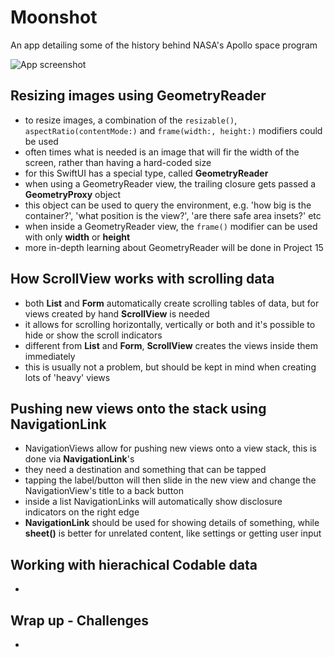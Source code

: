 # Moonshot
An app detailing some of the history behind NASA's Apollo space program

![App screenshot](Moonshot.png)


## Resizing images using GeometryReader
- to resize images, a combination of the `resizable()`, `aspectRatio(contentMode:)` and `frame(width:, height:)` modifiers could be used
- often times what is needed is an image that will fir the width of the screen, rather than having a hard-coded size
- for this SwiftUI has a special type, called **GeometryReader**
- when using a GeometryReader view, the trailing closure gets passed a **GeometryProxy** object
- this object can be used to query the environment, e.g. 'how big is the container?', 'what position is the view?', 'are there safe area insets?' etc
- when inside a GeometryReader view, the `frame()` modifier can be used with only __width__ or __height__
- more in-depth learning about GeometryReader will be done in Project 15

## How ScrollView works with scrolling data
- both __List__ and __Form__ automatically create scrolling tables of data, but for views created by hand **ScrollView** is needed
- it allows for scrolling horizontally, vertically or both and it's possible to hide or show the scroll indicators
- different from __List__ and __Form__, **ScrollView** creates the views inside them immediately
- this is usually not a problem, but should be kept in mind when creating lots of 'heavy' views

## Pushing new views onto the stack using NavigationLink
- NavigationViews allow for pushing new views onto a view stack, this is done via **NavigationLink**'s
- they need a destination and something that can be tapped
- tapping the label/button will then slide in the new view and change the NavigationView's title to a back button
- inside a list NavigationLinks will automatically show disclosure indicators on the right edge
- **NavigationLink** should be used for showing details of something, while **sheet()** is better for unrelated content, like settings or getting user input

## Working with hierachical Codable data
- 

## Wrap up - Challenges
- 
